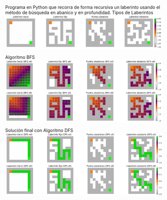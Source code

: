 Programa en Python que recorra de forma recursiva un laberinto usando el método de búsqueda en abanico y en profundidad.
Tipos de Laberintos
![Alt text](screenshots/1.png?raw=true "Laberintos")

Algoritmo BFS
![Alt text](screenshots/2.png?raw=true "BFS")

Solución final con Algoritmo DFS
![Alt text](screenshots/4.png?raw=true "DFS")

